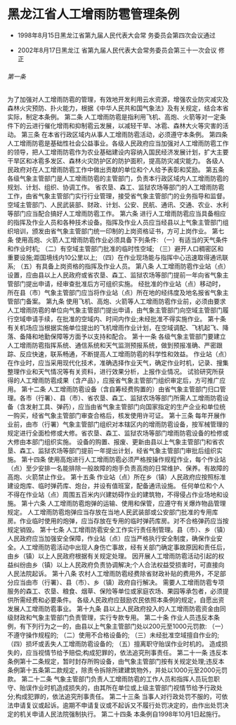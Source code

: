 # 黑龙江省人工增雨防雹管理条例

- 1998年8月15日黑龙江省第九届人民代表大会常
  务委员会第四次会议通过

- 2002年8月17日黑龙江
  省第九届人民代表大会常务委员会第三十一次会议
  修正

<!-- INFO END -->

###### 第一条

为了加强对人工增雨防雹的管理，有效地开发利用云水资源，增强农业防灾减灾及森林火灾预防、扑火能力，根据《中华人民共和国气象法》及有关规定，结合本省实际，制定本条例。 第二条 人工增雨防雹是指利用飞机、高炮、火箭等对一定条件下的云进行催化增雨和抑制雹云发展，以减轻干旱、冰雹、森林大火等灾害的活动。 第三条 在本省行政区域内从事人工增雨防雹活动，必须遵守本条例。 第四条 人工增雨防雹是基础性社会公益事业。各级人民政府应当加强对人工增雨防雹工作的领导，把人工增雨防雹作为农业基础建设内容纳入国民经济发展计划，扩大主要干旱区和冰雹多发区、森林火灾防护区的防护面积，提高防灾减灾能力。 各级人民政府对在人工增雨防雹工作中做出贡献的单位和个人给予表彰和奖励。 第五条 各级气象主管部门是人工增雨防雹的主管部门，负责本行政区域内人工增雨防雹的规划、计划、组织、协调工作。 省农垦、森工、监狱农场等部门的人工增雨防雹工作，由省气象主管部门实行行业管理，接受省气象主管部门的业务指导和监督。 空域主管部门、人民武装部、财政、计划、公安、民航、通讯、交通、农业、水利等部门应当配合搞好人工增雨防雹工作。 第六条 进行人工增雨防雹应当具备相应的指挥及作业人员和各种技术设备。指挥及作业人员应当经县以上气象主管部门组织培训，颁发由省气象主管部门统一印制的上岗资格证书，方可上岗作业。 第七条 使用高炮、火箭人工增雨防雹作业必须具备下列条件: （一）有适当的天气条件和作业时机; （二）有空域主管部门批准的临时性空域; （三）避开人口稠密区和重要设施;距国境线内10公里以上; （四）在作业现场能与指挥中心迅速取得通讯联系; （五）有具备上岗资格的指挥及作业人员。 第八条 人工增雨防雹作业站（点）设置，应由县以上人民政府或省农垦、森工、监狱农场等部门提前一年向省气象主管部门提出申请，经审查批准后方可组织实施。 经批准的作业站（点）移动时，所在县（市）气象主管部门应当将作业站（点）所在地的经纬度及地名报省气象主管部门备案。 第九条 使用飞机、高炮、火箭等人工增雨防雹作业前，必须由要求人工增雨防雹的单位向气象主管部门提出申请，由气象主管部门向空域主管部门履行空域申请手续，在批准的空域内、时间内作业;未经批准不得实施作业。 第十条 有关机场应当根据实施单位提出的飞机增雨作业计划，在空域调配、飞机起飞、降落、备降和地勤保障等方面予以支持和配合。 第十一条 各级气象主管部门要建立人工增雨防雹指挥系统、通信系统和天气监测预报系统，做到预报准确、严密跟踪、反应快速，联系畅通，不断提高人工增雨防雹的科学性和效益。 作业站（点）在作业时，应当采用现代化技术，准确选择作业天气，确定作业时机，记录、搜集整理作业和天气情况等有关资料，进行效果分析，上报作业情况。 试验研究所获得的人工增雨防雹成果（含产品），应报省气象主管部门组织审定后，方可推广应用。 第十二条 人工增雨防雹设备（含自筹经费购置的）由省气象主管部门归口管理。各市（行署）、县（市）、省农垦、森工、监狱农场等部门所需人工增雨防雹设备（含发射工具、弹药），应当由省气象主管部门向国家指定的生产企业和单位统一购买，经省气象主管部门审查合格后，核发使用许可证。 第十三条 每年开展作业前，由市（行署）气象主管部门组织对本辖区内的增雨防雹设备，按军械管理的规定进行全面检修或大修。省农垦、森工、监狱农场等部门增雨防雹设备的检修或大修由本部门组织实施。 设备的购置、报废、更新由县以上气象主管部门和省农垦、森工、监狱农场等部门提前一年提出计划，经省气象主管部门审批后组织实施。 第十四条 使用高炮进行人工增雨防雹必须严格按操作规程作业，每个作业站（点）至少安排一名能排除一般故障的炮手负责高炮的日常维护、保养。有故障的高炮、火箭禁止作业。 第十五条 作业站（点）所在乡（镇）人民政府应按照标准建设炮库、临时弹药库、炮台，并设有值班室，配备通讯设施。 任何单位和个人不得在作业站（点）周围五百米内兴建妨碍作业的建筑物，不得侵占作业场地和设施。 第十六条 人工增雨防雹炮弹的运输、使用和保管，应遵守有关爆炸物品管理规定。 人工增雨防雹炮弹应当存放在当地人民武装部或公安部门批准的专用库房。作业临时使用的炮弹，应当存放在专用的临时弹药库房。对不合格弹药应当按规定销毁。 第十七条 人工增雨防雹安全工作实行责任制管理。县（市）、乡（镇）人民政府应当加强安全保障，作业站（点）应当严格执行安全制度，确保作业安全。人工增雨防雹活动中出现人身伤亡事故，经有关部门确定事故原因和责任后，由乡（镇）以上人民政府根据有关规定处理。 因开展人工增雨防雹活动引起的权益纠纷由乡（镇）以上人民政府负责协调解决;个人合法权益受损害时，可直接向人民法院起诉。 第十八条 农村人工增雨防雹经费除省财政补贴的费用外，不足部分应当由市（行署）、县（市）、乡（镇）政府自行解决。 需要人工增雨防雹专项服务的森工、农垦、粮食、烟草、保险等单位或家庭农场、果园等承包者，必须提供所需经费和必要条件。 各级人民政府应鼓励农民依照本条例的规定，自愿出资发展人工增雨防雹事业。 第十九条 县以上人民政府投入的人工增雨防雹资金由同级财政和气象主管部门负责管理，实行专款专用。 第二十条 作业人员违反本条例，有下列行为之一的，由县以上气象主管部门处以200元至1000元罚款: （一）不遵守操作规程的; （二）使用不合格设备的; （三）未经批准空域擅自作业的; （四）损坏或丢失人工增雨防雹设备的; （五）擅离职守贻误作业时机的。 造成损失的，应当视情节给予赔偿;构成犯罪的，依法追究刑事责任。 第二十一条 违反本条例第十二条规定，暂时封存所购设备，由气象主管部门按有关规定处理;违反本条例第十五条第二款规定，除责令拆除所建建筑物外，并处以1000元至2000元罚款。 第二十二条 气象主管部门负责人工增雨防雹的工作人员和指挥人员玩忽职守、贻误作业时机造成损失的，由其所在单位或上级主管部门视情节给予行政处分;构成犯罪的，依法追究刑事责任。 第二十三条 当事人对行政处罚不服的，可依法申请复议或起诉。逾期不申请复议或不起诉又不履行处罚决定的，由作出处罚决定的机关申请人民法院强制执行。 第二十四条 本条例自1998年10月1日起施行。
